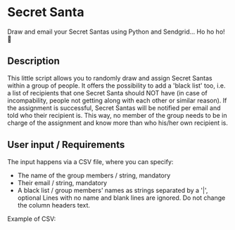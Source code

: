 # Secret Santa
Draw and email your Secret Santas using Python and Sendgrid... Ho ho ho! 🎅

## Description
This little script allows you to randomly draw and assign Secret Santas within a group of people. It offers the possibility to add a 'black list' too, i.e. a list of recipients that one Secret Santa should NOT have (in case of incompability, people not getting along with each other or similar reason). If the assignment is successful, Secret Santas will be notified per email and told who their recipient is. This way, no member of the group needs to be in charge of the assignment and know more than who his/her own recipient is.

## User input / Requirements
The input happens via a CSV file, where you can specify:
+ The name of the group members / string, mandatory
+ Their email / string, mandatory
+ A black list / group members' names as strings separated by a '|', optional
Lines with no name and blank lines are ignored. Do not change the column headers text.

Example of CSV:

